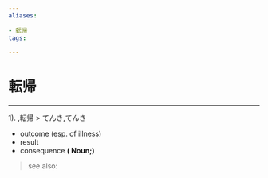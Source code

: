 ```yaml
---
aliases:
    
- 転帰
tags:
    
---
```


# 転帰
---
1).
,転帰 > てんき,てんき

- outcome (esp. of illness)
- result
- consequence
**( Noun;)**
> see also: 
            